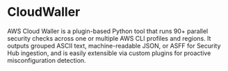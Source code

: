 # CloudWaller
AWS Cloud Waller is a plugin-based Python tool that runs 90+ parallel security checks across one or multiple AWS CLI profiles and regions. It outputs grouped ASCII text, machine-readable JSON, or ASFF for Security Hub ingestion, and is easily extensible via custom plugins for proactive misconfiguration detection.
